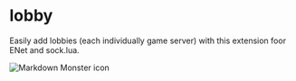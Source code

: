# lobby
Easily add lobbies (each individually game server) with this extension foor ENet and sock.lua.


<img src="markdownmonstericon.png"
     alt="Markdown Monster icon"
     style="float: left; margin-right: 10px;" />

